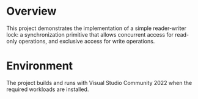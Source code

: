 # Overview
This project demonstrates the implementation of a simple reader-writer lock: a synchronization primitive that allows concurrent access for read-only operations, and exclusive access for write operations.

# Environment
The project builds and runs with Visual Studio Community 2022 when the required workloads are installed.
